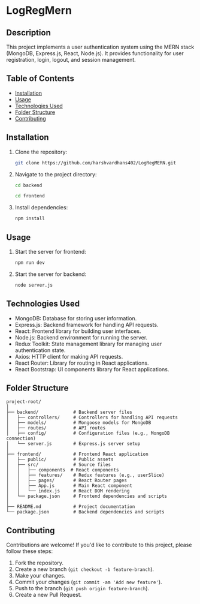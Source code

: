 

# LogRegMern

## Description

This project implements a user authentication system using the MERN stack (MongoDB, Express.js, React, Node.js). It provides functionality for user registration, login, logout, and session management.

## Table of Contents

- [Installation](#installation)
- [Usage](#usage)
- [Technologies Used](#technologies-used)
- [Folder Structure](#folder-structure)
- [Contributing](#contributing)


## Installation

1. Clone the repository:
   ```bash
   git clone https://github.com/harshvardhans402/LogRegMERN.git
   ```
2. Navigate to the project directory:
   ```bash
   cd backend
   ```
   ```bash
   cd frontend
   ```
3. Install dependencies:
   ```bash
   npm install
   ```

## Usage

1. Start the server for frontend:
   ```bash
   npm run dev 
   ```
2. Start the server for backend:
   ```bash
   node server.js 
   ```
   


## Technologies Used

- MongoDB: Database for storing user information.
- Express.js: Backend framework for handling API requests.
- React: Frontend library for building user interfaces.
- Node.js: Backend environment for running the server.
- Redux Toolkit: State management library for managing user authentication state.
- Axios: HTTP client for making API requests.
- React Router: Library for routing in React applications.
- React Bootstrap: UI components library for React applications.

## Folder Structure

```
project-root/
│
├── backend/             # Backend server files
│   ├── controllers/     # Controllers for handling API requests
│   ├── models/          # Mongoose models for MongoDB
│   ├── routes/          # API routes
│   ├── config/          # Configuration files (e.g., MongoDB connection)
│   └── server.js        # Express.js server setup
│
├── frontend/            # Frontend React application
│   ├── public/          # Public assets
│   ├── src/             # Source files
│   │   ├── components  # React components
│   │   ├── features/    # Redux features (e.g., userSlice)
│   │   ├── pages/       # React Router pages
│   │   ├── App.js       # Main React component
│   │   └── index.js     # React DOM rendering
│   └── package.json     # Frontend dependencies and scripts
│
├── README.md            # Project documentation
└── package.json         # Backend dependencies and scripts
```

## Contributing

Contributions are welcome! If you'd like to contribute to this project, please follow these steps:

1. Fork the repository.
2. Create a new branch (`git checkout -b feature-branch`).
3. Make your changes.
4. Commit your changes (`git commit -am 'Add new feature'`).
5. Push to the branch (`git push origin feature-branch`).
6. Create a new Pull Request.



